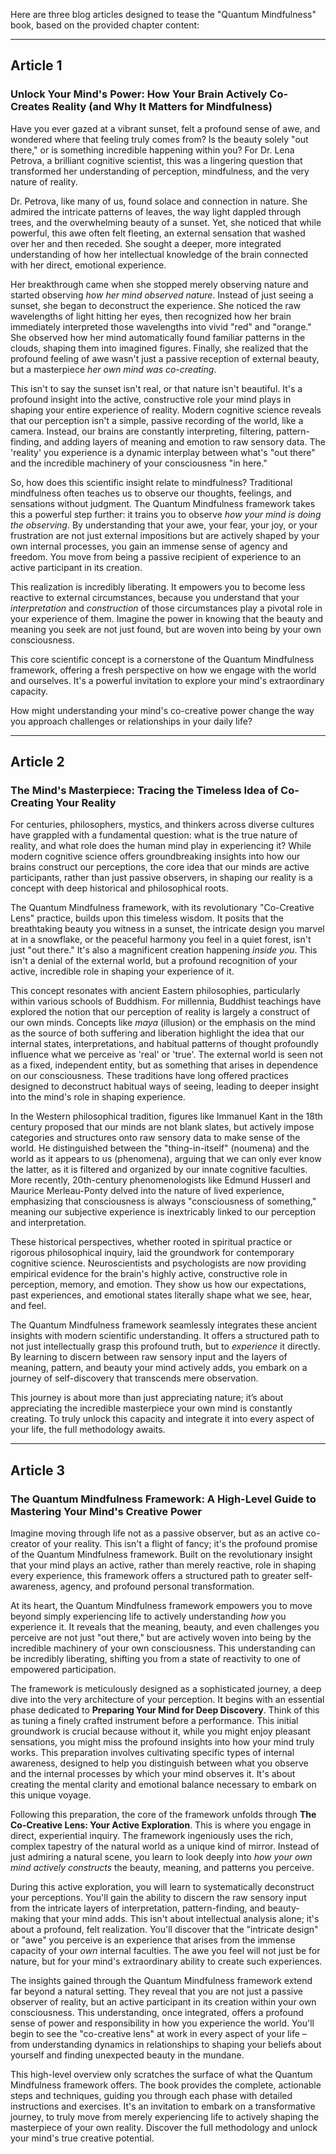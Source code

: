 Here are three blog articles designed to tease the "Quantum Mindfulness" book, based on the provided chapter content:

---

## Article 1

### Unlock Your Mind's Power: How Your Brain Actively Co-Creates Reality (and Why It Matters for Mindfulness)

Have you ever gazed at a vibrant sunset, felt a profound sense of awe, and wondered where that feeling truly comes from? Is the beauty solely "out there," or is something incredible happening within you? For Dr. Lena Petrova, a brilliant cognitive scientist, this was a lingering question that transformed her understanding of perception, mindfulness, and the very nature of reality.

Dr. Petrova, like many of us, found solace and connection in nature. She admired the intricate patterns of leaves, the way light dappled through trees, and the overwhelming beauty of a sunset. Yet, she noticed that while powerful, this awe often felt fleeting, an external sensation that washed over her and then receded. She sought a deeper, more integrated understanding of how her intellectual knowledge of the brain connected with her direct, emotional experience.

Her breakthrough came when she stopped merely observing nature and started observing *how her mind observed nature*. Instead of just seeing a sunset, she began to deconstruct the experience. She noticed the raw wavelengths of light hitting her eyes, then recognized how her brain immediately interpreted those wavelengths into vivid "red" and "orange." She observed how her mind automatically found familiar patterns in the clouds, shaping them into imagined figures. Finally, she realized that the profound feeling of awe wasn't just a passive reception of external beauty, but a masterpiece *her own mind was co-creating*.

This isn't to say the sunset isn't real, or that nature isn't beautiful. It's a profound insight into the active, constructive role your mind plays in shaping your entire experience of reality. Modern cognitive science reveals that our perception isn't a simple, passive recording of the world, like a camera. Instead, our brains are constantly interpreting, filtering, pattern-finding, and adding layers of meaning and emotion to raw sensory data. The 'reality' you experience is a dynamic interplay between what's "out there" and the incredible machinery of your consciousness "in here."

So, how does this scientific insight relate to mindfulness? Traditional mindfulness often teaches us to observe our thoughts, feelings, and sensations without judgment. The Quantum Mindfulness framework takes this a powerful step further: it trains you to observe *how your mind is doing the observing*. By understanding that your awe, your fear, your joy, or your frustration are not just external impositions but are actively shaped by your own internal processes, you gain an immense sense of agency and freedom. You move from being a passive recipient of experience to an active participant in its creation.

This realization is incredibly liberating. It empowers you to become less reactive to external circumstances, because you understand that your *interpretation* and *construction* of those circumstances play a pivotal role in your experience of them. Imagine the power in knowing that the beauty and meaning you seek are not just found, but are woven into being by your own consciousness.

This core scientific concept is a cornerstone of the Quantum Mindfulness framework, offering a fresh perspective on how we engage with the world and ourselves. It's a powerful invitation to explore your mind's extraordinary capacity.

How might understanding your mind's co-creative power change the way you approach challenges or relationships in your daily life?

---

## Article 2

### The Mind's Masterpiece: Tracing the Timeless Idea of Co-Creating Your Reality

For centuries, philosophers, mystics, and thinkers across diverse cultures have grappled with a fundamental question: what is the true nature of reality, and what role does the human mind play in experiencing it? While modern cognitive science offers groundbreaking insights into how our brains construct our perceptions, the core idea that our minds are active participants, rather than just passive observers, in shaping our reality is a concept with deep historical and philosophical roots.

The Quantum Mindfulness framework, with its revolutionary "Co-Creative Lens" practice, builds upon this timeless wisdom. It posits that the breathtaking beauty you witness in a sunset, the intricate design you marvel at in a snowflake, or the peaceful harmony you feel in a quiet forest, isn't just "out there." It's also a magnificent creation happening *inside you*. This isn't a denial of the external world, but a profound recognition of your active, incredible role in shaping your experience of it.

This concept resonates with ancient Eastern philosophies, particularly within various schools of Buddhism. For millennia, Buddhist teachings have explored the notion that our perception of reality is largely a construct of our own minds. Concepts like *maya* (illusion) or the emphasis on the mind as the source of both suffering and liberation highlight the idea that our internal states, interpretations, and habitual patterns of thought profoundly influence what we perceive as 'real' or 'true'. The external world is seen not as a fixed, independent entity, but as something that arises in dependence on our consciousness. These traditions have long offered practices designed to deconstruct habitual ways of seeing, leading to deeper insight into the mind's role in shaping experience.

In the Western philosophical tradition, figures like Immanuel Kant in the 18th century proposed that our minds are not blank slates, but actively impose categories and structures onto raw sensory data to make sense of the world. He distinguished between the "thing-in-itself" (noumena) and the world as it appears to us (phenomena), arguing that we can only ever know the latter, as it is filtered and organized by our innate cognitive faculties. More recently, 20th-century phenomenologists like Edmund Husserl and Maurice Merleau-Ponty delved into the nature of lived experience, emphasizing that consciousness is always "consciousness of something," meaning our subjective experience is inextricably linked to our perception and interpretation.

These historical perspectives, whether rooted in spiritual practice or rigorous philosophical inquiry, laid the groundwork for contemporary cognitive science. Neuroscientists and psychologists are now providing empirical evidence for the brain's highly active, constructive role in perception, memory, and emotion. They show us how our expectations, past experiences, and emotional states literally shape what we see, hear, and feel.

The Quantum Mindfulness framework seamlessly integrates these ancient insights with modern scientific understanding. It offers a structured path to not just intellectually grasp this profound truth, but to *experience* it directly. By learning to discern between raw sensory input and the layers of meaning, pattern, and beauty your mind actively adds, you embark on a journey of self-discovery that transcends mere observation.

This journey is about more than just appreciating nature; it’s about appreciating the incredible masterpiece your own mind is constantly creating. To truly unlock this capacity and integrate it into every aspect of your life, the full methodology awaits.

---

## Article 3

### The Quantum Mindfulness Framework: A High-Level Guide to Mastering Your Mind's Creative Power

Imagine moving through life not as a passive observer, but as an active co-creator of your reality. This isn't a flight of fancy; it's the profound promise of the Quantum Mindfulness framework. Built on the revolutionary insight that your mind plays an active, rather than merely reactive, role in shaping every experience, this framework offers a structured path to greater self-awareness, agency, and profound personal transformation.

At its heart, the Quantum Mindfulness framework empowers you to move beyond simply experiencing life to actively understanding *how* you experience it. It reveals that the meaning, beauty, and even challenges you perceive are not just "out there," but are actively woven into being by the incredible machinery of your own consciousness. This understanding can be incredibly liberating, shifting you from a state of reactivity to one of empowered participation.

The framework is meticulously designed as a sophisticated journey, a deep dive into the very architecture of your perception. It begins with an essential phase dedicated to **Preparing Your Mind for Deep Discovery**. Think of this as tuning a finely crafted instrument before a performance. This initial groundwork is crucial because without it, while you might enjoy pleasant sensations, you might miss the profound insights into how your mind truly works. This preparation involves cultivating specific types of internal awareness, designed to help you distinguish between what you observe and the internal processes by which your mind observes it. It's about creating the mental clarity and emotional balance necessary to embark on this unique voyage.

Following this preparation, the core of the framework unfolds through **The Co-Creative Lens: Your Active Exploration**. This is where you engage in direct, experiential inquiry. The framework ingeniously uses the rich, complex tapestry of the natural world as a unique kind of mirror. Instead of just admiring a natural scene, you learn to look deeply into *how your own mind actively constructs* the beauty, meaning, and patterns you perceive.

During this active exploration, you will learn to systematically deconstruct your perceptions. You'll gain the ability to discern the raw sensory input from the intricate layers of interpretation, pattern-finding, and beauty-making that your mind adds. This isn't about intellectual analysis alone; it's about a profound, felt realization. You'll discover that the "intricate design" or "awe" you perceive is an experience that arises from the immense capacity of your *own* internal faculties. The awe you feel will not just be for nature, but for your mind's extraordinary ability to create such experiences.

The insights gained through the Quantum Mindfulness framework extend far beyond a natural setting. They reveal that you are not just a passive observer of reality, but an active participant in its creation within your own consciousness. This understanding, once integrated, offers a profound sense of power and responsibility in how you experience the world. You'll begin to see the "co-creative lens" at work in every aspect of your life – from understanding dynamics in relationships to shaping your beliefs about yourself and finding unexpected beauty in the mundane.

This high-level overview only scratches the surface of what the Quantum Mindfulness framework offers. The book provides the complete, actionable steps and techniques, guiding you through each phase with detailed instructions and exercises. It's an invitation to embark on a transformative journey, to truly move from merely experiencing life to actively shaping the masterpiece of your own reality. Discover the full methodology and unlock your mind's true creative potential.